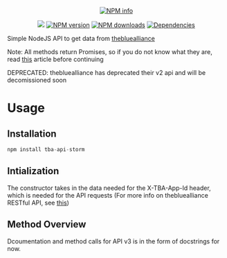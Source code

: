<div align="center">
  <p>
    <a href="https://nodei.co/npm/tba-api-storm/"><img src="https://nodei.co/npm/tba-api-storm.png?downloads=true&stars=true" alt="NPM info" /></a>
  </p>
  <p>
    <a href="http://www.stormroboticsnj.org"><img src="https://img.shields.io/badge/team-2729-f68424.svg"/></a>
    <a href="https://www.npmjs.com/package/tba-api-storm"><img src="https://img.shields.io/npm/v/tba-api-storm.svg?maxAge=3600" alt="NPM version" /></a>
    <a href="https://www.npmjs.com/package/tba-api-storm"><img src="https://img.shields.io/npm/dt/tba-api-storm.svg?maxAge=3600" alt="NPM downloads" /></a>
    <a href="https://david-dm.org/2729StormRobotics/tba-api-storm"><img src="https://img.shields.io/david/2729StormRobotics/tba-api-storm.svg?maxAge=3600" alt="Dependencies" /></a>
  </p>
</div>

Simple NodeJS API to get data from [thebluealliance](https://www.thebluealliance.com)

Note: All methods return Promises, so if you do not know what they are, read [this](https://davidwalsh.name/promises) article before continuing

DEPRECATED: thebluealliance has deprecated their v2 api and will be decomissioned soon

# Usage
## Installation

```js
npm install tba-api-storm
```
## Intialization
The constructor takes in the data needed for the X-TBA-App-Id header, which is needed for the API requests (For more info on thebluealliance RESTful API, see [this](https://www.thebluealliance.com/apidocs))

## Method Overview

Dcoumentation and method calls for API v3 is in the form of docstrings for now.
